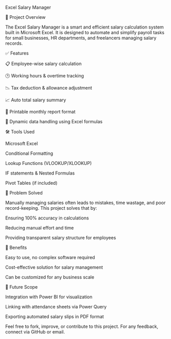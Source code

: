 Excel Salary Manager

📌 Project Overview

The Excel Salary Manager is a smart and efficient salary calculation system built in Microsoft Excel. It is designed to automate and simplify payroll tasks for small businesses, HR departments, and freelancers managing salary records.

✅ Features

📋 Employee-wise salary calculation

🕒 Working hours & overtime tracking

📉 Tax deduction & allowance adjustment

📈 Auto total salary summary

💾 Printable monthly report format

🔄 Dynamic data handling using Excel formulas


🛠 Tools Used

Microsoft Excel

Conditional Formatting

Lookup Functions (VLOOKUP/XLOOKUP)

IF statements & Nested Formulas

Pivot Tables (if included)


🎯 Problem Solved

Manually managing salaries often leads to mistakes, time wastage, and poor record-keeping. This project solves that by:

Ensuring 100% accuracy in calculations

Reducing manual effort and time

Providing transparent salary structure for employees


🚀 Benefits

Easy to use, no complex software required

Cost-effective solution for salary management

Can be customized for any business scale


📌 Future Scope

Integration with Power BI for visualization

Linking with attendance sheets via Power Query

Exporting automated salary slips in PDF format

Feel free to fork, improve, or contribute to this project.
For any feedback, connect via GitHub or email.



